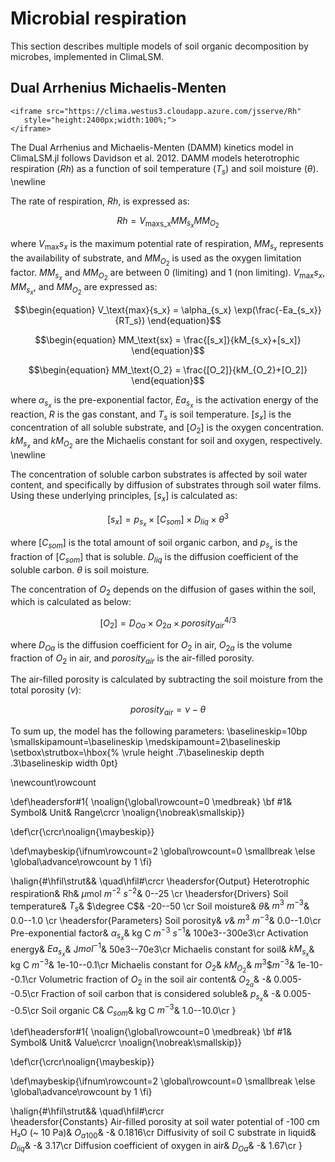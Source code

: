 # Microbial respiration
This section describes multiple models of soil organic decomposition
by microbes, implemented in ClimaLSM. 

## Dual Arrhenius Michaelis-Menten

```@raw html
<iframe src="https://clima.westus3.cloudapp.azure.com/jsserve/Rh"
   style="height:2400px;width:100%;">
</iframe>
```

The Dual Arrhenius and Michaelis-Menten (DAMM) kinetics model in ClimaLSM.jl follows Davidson et al. 2012. DAMM models heterotrophic respiration ($Rh$) as a function of soil temperature ($T_s$) and soil moisture ($\theta$). \newline

The rate of respiration, $Rh$, is expressed as:
```math
\begin{equation}
    Rh = V_\text{maxs_x}MM_{s_x}MM_{O_2}
\end{equation}
```

where $V_\text{max}{s_x}$ is the maximum potential rate of respiration, $MM_{s_x}$ represents the availability of substrate, and $MM_{O_2}$ is used as the oxygen limitation factor. $MM_{s_x}$ and $MM_{O_2}$ are between 0 (limiting) and 1 (non limiting). $V_\text{max}{s_x}$, $MM_{s_x}$, and $MM_{O_2}$ are expressed as:

```math
\begin{equation}
    V_\text{max}{s_x} = \alpha_{s_x} \exp(\frac{-Ea_{s_x}}{RT_s})
\end{equation}
```
```math
\begin{equation}
    MM_\text{sx} = \frac{[s_x]}{kM_{s_x}+[s_x]}
\end{equation}
```
```math
\begin{equation}
    MM_\text{O_2} = \frac{[O_2]}{kM_{O_2}+[O_2]}
\end{equation}
```
where $\alpha_{s_x}$ is the pre-exponential factor, $Ea_{s_x}$ is the activation energy of the reaction, $R$ is the gas constant, and $T_s$ is soil temperature. $[s_x]$ is the concentration of all soluble substrate, and $[O_2]$ is the oxygen concentration. $kM_{s_x}$ and $kM_{O_2}$ are the Michaelis constant for soil and oxygen, respectively. \newline

The concentration of soluble carbon substrates is affected by soil water content, and specifically by diffusion of substrates through soil water films. Using these underlying principles, $[s_x]$ is calculated as:
```math
\begin{equation}
    [s_x] = p_{s_x}\times[C_{som}]\times D_{liq}\times\theta^3
\end{equation}
```
where $[C_{som}]$ is the total amount of soil organic carbon, and $p_{s_x}$ is the fraction of $[C_{som}]$ that is soluble. $D_{liq}$ is the diffusion coefficient of the soluble carbon. $\theta$ is soil moisture.

The concentration of $O_2$ depends on the diffusion of gases within the soil, which is calculated as below:
```math
\begin{equation}
    [O_2] = D_{Oa}\times O_{2a} \times porosity_{air}^{4/3}
\end{equation}
```
where $D_{Oa}$ is the diffusion coefficient for $O_2$ in air, $O_{2a}$ is the volume fraction of $O_2$ in air, and $porosity_{air}$ is the air-filled porosity.

The air-filled porosity is calculated by subtracting the soil moisture from the total porosity ($\nu$):
```math
\begin{equation}
    porosity_{air} = \nu - \theta
\end{equation}
```

To sum up, the model has the following parameters:
\baselineskip=10bp
\smallskipamount=\baselineskip
\medskipamount=2\baselineskip
\setbox\strutbox=\hbox{%
  \vrule height .7\baselineskip depth .3\baselineskip width 0pt}

\newcount\rowcount

\def\headersfor#1{
  \noalign{\global\rowcount=0 \medbreak}
  \bf #1& Symbol& Unit& Range\crcr
  \noalign{\nobreak\smallskip}}

\def\cr{\crcr\noalign{\maybeskip}}

\def\maybeskip{\ifnum\rowcount=2 \global\rowcount=0 \smallbreak
  \else \global\advance\rowcount by 1 \fi}

\halign{#\hfil\strut&& \quad\hfil#\crcr
  \headersfor{Output}
  Heterotrophic respiration&         Rh& $\mu$mol $m^{-2}$ $s^{-2}$& 0--25 \cr
  \headersfor{Drivers}
  Soil temperature& $T_s$& $\degree C$& -20--50 \cr
  Soil moisture&            $\theta$& $m^3$ $m^{-3}$& 0.0--1.0 \cr
  \headersfor{Parameters}
  Soil porosity&   $\nu$& $m^3$ $m^{-3}$& 0.0--1.0\cr
  Pre-exponential factor&  $\alpha_{s_x}$& kg C $m^{-3}$ $s^{-1}$& 100e3--300e3\cr
  Activation energy& $Ea_{s_x}$& J$mol^{-1}$& 50e3--70e3\cr
  Michaelis constant for soil& $kM_{s_x}$& kg C $m^{-3}$& 1e-10--0.1\cr
  Michaelis constant for $O_2$& $kM_{O_2}$& $m^3$$$m^{-3}$& 1e-10--0.1\cr
  Volumetric fraction of $O_2$ in the soil air content&      $O_{2_a}$& -& 0.005--0.5\cr
  Fraction of soil carbon that is considered soluble&   $p_{s_x}$& -& 0.005--0.5\cr
  Soil organic C&   $C_{som}$& kg C $m^{-3}$& 1.0--10.0\cr
}

\def\headersfor#1{
  \noalign{\global\rowcount=0 \medbreak}
  \bf #1& Symbol& Unit& Value\crcr
  \noalign{\nobreak\smallskip}}

\def\cr{\crcr\noalign{\maybeskip}}

\def\maybeskip{\ifnum\rowcount=2 \global\rowcount=0 \smallbreak
  \else \global\advance\rowcount by 1 \fi}

\halign{#\hfil\strut&& \quad\hfil#\crcr  
  \headersfor{Constants}
  Air-filled porosity at soil water potential of -100 cm H₂O (~ 10 Pa)& $O_{a100}$& -& 0.1816\cr
  Diffusivity of soil C substrate in liquid&    $D_{liq}$& -& 3.17\cr
  Diffusion coefficient of oxygen in air&          $D_{Oa}$& -& 1.67\cr
}
